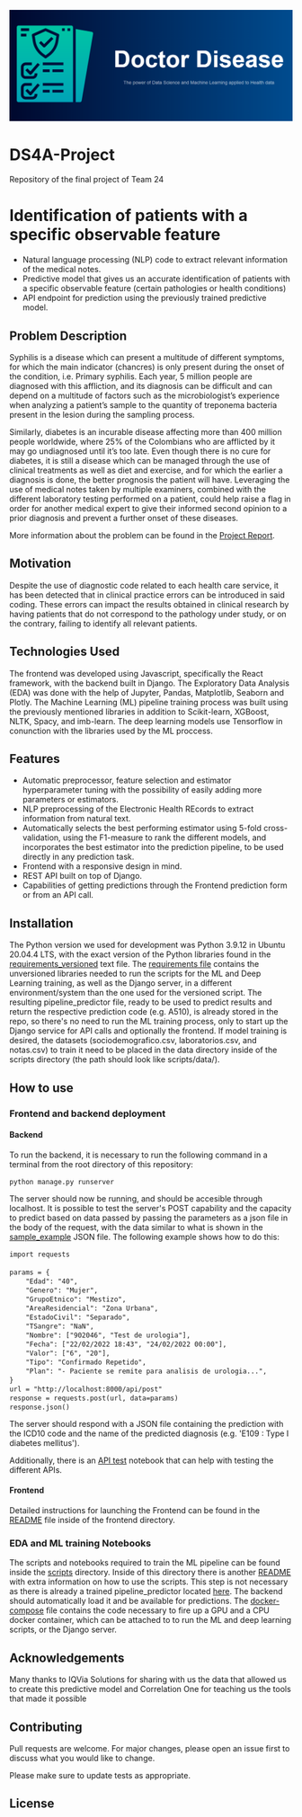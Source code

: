 <p align="center">
  <img src="imgs/DoctorDiseaseHeader.png" alt="Doctor Disease Header"/>
</p>

# DS4A-Project
Repository of the final project of Team 24

# Identification of patients with a specific observable feature
- Natural language processing (NLP) code to extract relevant information of the medical notes. 
- Predictive model that gives us an accurate identification of patients with a specific observable feature (certain pathologies or health conditions)
- API endpoint for prediction using the previously trained predictive model.

## Problem Description
Syphilis is a disease which can present a multitude of different symptoms, for which the main indicator (chancres) is only present during the onset of the condition, i.e. Primary syphilis. Each year, 5 million people are diagnosed with this affliction, and its diagnosis can be difficult and can depend on a multitude of factors such as the microbiologist’s experience when analyzing a patient’s sample to the quantity of treponema bacteria present in the lesion during the sampling process. 

Similarly, diabetes is an incurable disease affecting more than 400 million people worldwide, where 25% of the Colombians who are afflicted by it may go undiagnosed until it’s too late. Even though there is no cure for diabetes, it is still a disease which can be managed through the use of clinical treatments as well as diet and exercise, and for which the earlier a diagnosis is done, the better prognosis the patient will have.
Leveraging the use of medical notes taken by multiple examiners, combined with the different laboratory testing performed on a patient, could help raise a flag in order for another medical expert to give their informed second opinion to a prior diagnosis and prevent a further onset of these diseases.

More information about the problem can be found in the [Project Report](Project_Report_Team24.pdf).

## Motivation
Despite the use of diagnostic code related to each health care service, it has been detected that in clinical practice errors can be introduced in said coding. These errors can impact the results obtained in clinical research by having patients that do not correspond to the pathology under study, or on the contrary, failing to identify all relevant patients.

## Technologies Used
The frontend was developed using Javascript, specifically the React framework, with the backend built in Django. The Exploratory Data Analysis (EDA) was done with the help of Jupyter, Pandas, Matplotlib, Seaborn and Plotly. The Machine Learning (ML) pipeline training process was built using the previously mentioned libraries in addition to Scikit-learn, XGBoost, NLTK, Spacy, and imb-learn. The deep learning models use Tensorflow in conunction with the libraries used by the ML proccess.

## Features
- Automatic preprocessor, feature selection and estimator hyperparameter tuning with the possibility of easily adding more parameters or estimators.
- NLP preprocessing of the Electronic Health REcords to extract information from natural text.
- Automatically selects the best performing estimator using 5-fold cross-validation, using the F1-measure to rank the different models, and incorporates the best estimator into the prediction pipeline, to be used directly in any prediction task.
- Frontend with a responsive design in mind.
- REST API built on top of Django.
- Capabilities of getting predictions through the Frontend prediction form or from an API call.

## Installation
The Python version we used for development was Python 3.9.12 in Ubuntu 20.04.4 LTS, with the exact version of the Python libraries found in the [requirements_versioned](requirements_versioned.txt) text file. The [requirements file](requirements.txt) contains the unversioned libraries needed to run the scripts for the ML and Deep Learning training, as well as the Django server, in a different environment/system than the one used for the versioned script. The resulting pipeline_predictor file, ready to be used to predict results and return the respective prediction code (e.g. A510), is already stored in the repo, so there's no need to run the ML training process, only to start up the Django service for API calls and optionally the frontend. If model training is desired, the datasets (sociodemografico.csv, laboratorios.csv, and notas.csv) to train it need to be placed in the data directory inside of the scripts directory (the path should look like scripts/data/).

## How to use
### Frontend and backend deployment
#### Backend
To run the backend, it is necessary to run the following command in a terminal from the root directory of this repository:
```
python manage.py runserver
```

The server should now be  running, and should be accesible through localhost. It is possible to test the server's POST capability and the capacity to predict based on data passed by passing the parameters as a json file in the body of the request, with the data similar to what is shown in the [sample_example](scripts/utils/sample_example.json) JSON file. The following example shows how to do this:
```
import requests

params = {
    "Edad": "40",
    "Genero": "Mujer",
    "GrupoEtnico": "Mestizo",
    "AreaResidencial": "Zona Urbana",
    "EstadoCivil": "Separado",
    "TSangre": "NaN",
    "Nombre": ["902046", "Test de urologia"],
    "Fecha": ["22/02/2022 18:43", "24/02/2022 00:00"],
    "Valor": ["6", "20"],
    "Tipo": "Confirmado Repetido",
    "Plan": "- Paciente se remite para analisis de urologia...",
}
url = "http://localhost:8000/api/post"
response = requests.post(url, data=params)
response.json()
```
The server should respond with a JSON file containing the prediction with the ICD10 code and the name of the predicted diagnosis (e.g. 'E109 : Type I diabetes mellitus').

Additionally, there is an [API test](scripts/utils/API_test.ipynb) notebook that can help with testing the different APIs.

#### Frontend
Detailed instructions for launching the Frontend can be found in the [README](/frontend/README.md) file inside of the frontend directory.

### EDA and ML training Notebooks
The scripts and notebooks required to train the ML pipeline can be found inside the [scripts](scripts/) directory. Inside of this directory there is another [README](scripts/README.md) with extra information on how to use the scripts. This step is not necessary as there is already a trained pipeline_predictor located [here](scripts/model/prediction_pipeline.pickle). The backend should automatically load it and be available for predictions.
The [docker-compose](docker-compose.yml) file contains the code necessary to fire up a GPU and a CPU docker container, which can be attached to to run the ML and deep learning scripts, or the Django server.

## Acknowledgements
Many thanks to IQVia Solutions for sharing with us the data that allowed us to create this predictive model and Correlation One for teaching us the tools that made it possible  

## Contributing
Pull requests are welcome. For major changes, please open an issue first to discuss what you would like to change.

Please make sure to update tests as appropriate.

## License
